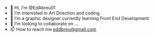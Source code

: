 - 👋 Hi, I’m @EdAbreu01
- 👀 I’m interested in Art Direction and coding
- 🌱 I’m a graphic designer currently learning Front End Development
- 💞️ I’m looking to collaborate on ...
- 📫 How to reach me eddbreu@gmail.com

<!---
EdAbreu01/EdAbreu01 is a ✨ special ✨ repository because its `README.md` (this file) appears on your GitHub profile.
You can click the Preview link to take a look at your changes.
--->
